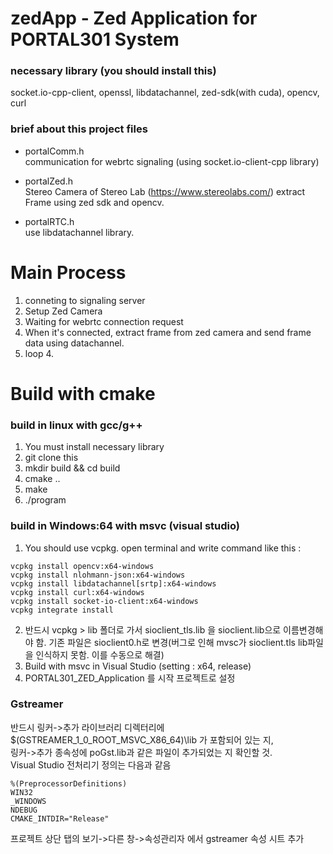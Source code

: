 # zedApp - Zed Application for PORTAL301 System
### necessary library (you should install this)
socket.io-cpp-client, openssl, libdatachannel, zed-sdk(with cuda), opencv, curl

### brief about this project files
- portalComm.h<br>
communication for webrtc signaling (using socket.io-client-cpp library)

- portalZed.h<br>
Stereo Camera of Stereo Lab (https://www.stereolabs.com/)
extract Frame using zed sdk and opencv.

- portalRTC.h<br>
use libdatachannel library.

# Main Process
1. conneting to signaling server
2. Setup Zed Camera
3. Waiting for webrtc connection request
4. When it's connected, extract frame from zed camera and send frame data using datachannel.
5. loop 4.

# Build with cmake
### build in linux with gcc/g++
1. You must install necessary library
2. git clone this
3. mkdir build && cd build
4. cmake ..
5. make
6. ./program

### build in Windows:64 with msvc (visual studio)
1. You should use vcpkg. open terminal and write command like this :
```console
vcpkg install opencv:x64-windows    
vcpkg install nlohmann-json:x64-windows     
vcpkg install libdatachannel[srtp]:x64-windows    
vcpkg install curl:x64-windows     
vcpkg install socket-io-client:x64-windows
vcpkg integrate install
```
2. 반드시 vcpkg > lib 폴더로 가서 sioclient_tls.lib 을 sioclient.lib으로 이름변경해야 함. 기존 파일은 sioclient0.h로 변경(버그로 인해 mvsc가 sioclient.tls lib파일을 인식하지 못함. 이를 수동으로 해결)     
3. Build with msvc in Visual Studio (setting : x64, release)    
4. PORTAL301_ZED_Application 를 시작 프로젝트로 설정

### Gstreamer 
반드시 링커->추가 라이브러리 디렉터리에 $(GSTREAMER_1_0_ROOT_MSVC_X86_64)\lib 가 포함되어 있는 지,    
링커->추가 종속성에 poGst.lib과 같은 파일이 추가되었는 지 확인할 것.    
Visual Studio 전처리기 정의는 다음과 같음    
```console
%(PreprocessorDefinitions)
WIN32
_WINDOWS
NDEBUG
CMAKE_INTDIR="Release"
```

프로젝트 상단 탭의 보기->다른 창->속성관리자 에서 gstreamer 속성 시트 추가
